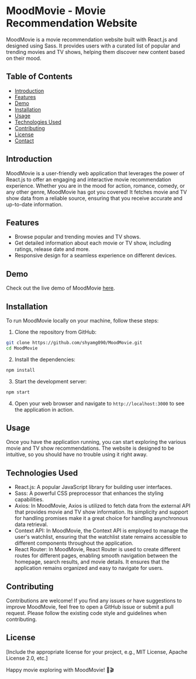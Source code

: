 # MoodMovie - Movie Recommendation Website

MoodMovie is a movie recommendation website built with React.js and designed using Sass. It provides users with a curated list of popular and trending movies and TV shows, helping them discover new content based on their mood.

## Table of Contents

- [Introduction](#introduction)
- [Features](#features)
- [Demo](#demo)
- [Installation](#installation)
- [Usage](#usage)
- [Technologies Used](#technologies-used)
- [Contributing](#contributing)
- [License](#license)
- [Contact](#contact)

## Introduction

MoodMovie is a user-friendly web application that leverages the power of React.js to offer an engaging and interactive movie recommendation experience. Whether you are in the mood for action, romance, comedy, or any other genre, MoodMovie has got you covered! It fetches movie and TV show data from a reliable source, ensuring that you receive accurate and up-to-date information.

## Features

- Browse popular and trending movies and TV shows.
- Get detailed information about each movie or TV show, including ratings, release date and more.
- Responsive design for a seamless experience on different devices.

## Demo

Check out the live demo of MoodMovie [here](https://moodmovie.netlify.app).

## Installation

To run MoodMovie locally on your machine, follow these steps:

1. Clone the repository from GitHub:

```bash
git clone https://github.com/shyamg090/MoodMovie.git
cd MoodMovie
```

2. Install the dependencies:

```bash
npm install
```

3. Start the development server:

```bash
npm start
```

4. Open your web browser and navigate to `http://localhost:3000` to see the application in action.

## Usage

Once you have the application running, you can start exploring the various movie and TV show recommendations. The website is designed to be intuitive, so you should have no trouble using it right away.

## Technologies Used

- React.js: A popular JavaScript library for building user interfaces.
- Sass: A powerful CSS preprocessor that enhances the styling capabilities.
- Axios: In MoodMovie, Axios is utilized to fetch data from the external API that provides movie and TV show information. Its simplicity and support for handling promises make it a great choice for handling asynchronous data retrieval.
- Context API: In MoodMovie, the Context API is employed to manage the user's watchlist, ensuring that the watchlist state remains accessible to different components throughout the application.
- React Router: In MoodMovie, React Router is used to create different routes for different pages, enabling smooth navigation between the homepage, search results, and movie details. It ensures that the application remains organized and easy to navigate for users.


## Contributing

Contributions are welcome! If you find any issues or have suggestions to improve MoodMovie, feel free to open a GitHub issue or submit a pull request. Please follow the existing code style and guidelines when contributing.

## License

[Include the appropriate license for your project, e.g., MIT License, Apache License 2.0, etc.]

Happy movie exploring with MoodMovie! 🍿🎬